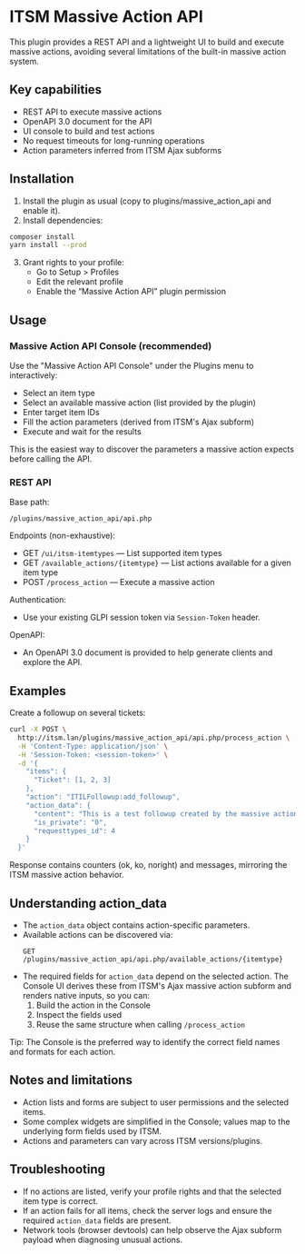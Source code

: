 # ITSM Massive Action API

This plugin provides a REST API and a lightweight UI to build and execute massive actions, avoiding several limitations of the built-in massive action system.

## Key capabilities

- REST API to execute massive actions
- OpenAPI 3.0 document for the API
- UI console to build and test actions
- No request timeouts for long-running operations
- Action parameters inferred from ITSM Ajax subforms

## Installation

1) Install the plugin as usual (copy to plugins/massive_action_api and enable it).
2) Install dependencies:
```bash
composer install
yarn install --prod
```
3) Grant rights to your profile:
   - Go to Setup > Profiles
   - Edit the relevant profile
   - Enable the “Massive Action API” plugin permission

## Usage

### Massive Action API Console (recommended)
Use the "Massive Action API Console" under the Plugins menu to interactively:
- Select an item type
- Select an available massive action (list provided by the plugin)
- Enter target item IDs
- Fill the action parameters (derived from ITSM's Ajax subform)
- Execute and wait for the results

This is the easiest way to discover the parameters a massive action expects before calling the API.

### REST API

Base path:
```
/plugins/massive_action_api/api.php
```

Endpoints (non-exhaustive):
- GET `/ui/itsm-itemtypes` — List supported item types
- GET `/available_actions/{itemtype}` — List actions available for a given item type
- POST `/process_action` — Execute a massive action

Authentication:
- Use your existing GLPI session token via `Session-Token` header.

OpenAPI:
- An OpenAPI 3.0 document is provided to help generate clients and explore the API.

## Examples

Create a followup on several tickets:
```bash
curl -X POST \
  http://itsm.lan/plugins/massive_action_api/api.php/process_action \
  -H 'Content-Type: application/json' \
  -H 'Session-Token: <session-token>' \
  -d '{
    "items": {
      "Ticket": [1, 2, 3]
    },
    "action": "ITILFollowup:add_followup",
    "action_data": {
      "content": "This is a test followup created by the massive action API plugin.",
      "is_private": "0",
      "requesttypes_id": 4
    }
  }'
```

Response contains counters (ok, ko, noright) and messages, mirroring the ITSM massive action behavior.

## Understanding action_data

- The `action_data` object contains action-specific parameters.
- Available actions can be discovered via:
  ```
  GET /plugins/massive_action_api/api.php/available_actions/{itemtype}
  ```
- The required fields for `action_data` depend on the selected action. The Console UI derives these from ITSM's Ajax massive action subform and renders native inputs, so you can:
  1) Build the action in the Console
  2) Inspect the fields used
  3) Reuse the same structure when calling `/process_action`

Tip: The Console is the preferred way to identify the correct field names and formats for each action.

## Notes and limitations

- Action lists and forms are subject to user permissions and the selected items.
- Some complex widgets are simplified in the Console; values map to the underlying form fields used by ITSM.
- Actions and parameters can vary across ITSM versions/plugins.

## Troubleshooting

- If no actions are listed, verify your profile rights and that the selected item type is correct.
- If an action fails for all items, check the server logs and ensure the required `action_data` fields are present.
- Network tools (browser devtools) can help observe the Ajax subform payload when diagnosing unusual actions.
